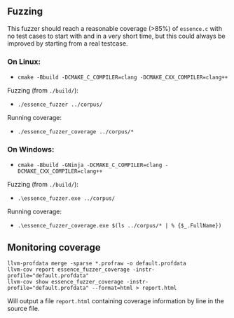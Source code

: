 ## Fuzzing

This fuzzer should reach a reasonable coverage (>85%) of `essence.c` with no test cases to start with and in a very short time, but this could always be improved by starting from a real testcase.

### On Linux:

- `cmake -Bbuild -DCMAKE_C_COMPILER=clang -DCMAKE_CXX_COMPILER=clang++`

Fuzzing (from `./build/`):

- `./essence_fuzzer ../corpus/`

Running coverage:

- `./essence_fuzzer_coverage ../corpus/*`

### On Windows:

- `cmake -Bbuild -GNinja -DCMAKE_C_COMPILER=clang -DCMAKE_CXX_COMPILER=clang++`

Fuzzing (from `./build/`):

- `.\essence_fuzzer.exe ../corpus/`

Running coverage:
- `.\essence_fuzzer_coverage.exe $(ls ../corpus/* | % {$_.FullName})`

## Monitoring coverage

```
llvm-profdata merge -sparse *.profraw -o default.profdata 
llvm-cov report essence_fuzzer_coverage -instr-profile="default.profdata"
llvm-cov show essence_fuzzer_coverage -instr-profile="default.profdata" --format=html > report.html
```

Will output a file `report.html` containing coverage information by line in the source file. 
